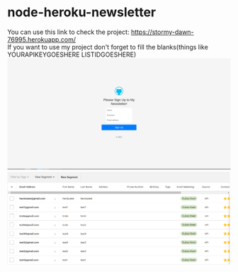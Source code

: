 # node-heroku-newsletter<br>
You can use this link to check the project: https://stormy-dawn-76995.herokuapp.com/ <br>
If you want to use my project don't forget to fill the blanks(things like YOURAPIKEYGOESHERE LISTIDGOESHERE) <br>
![screenshot1](https://github.com/alperkaya0/node-heroku-newsletter/blob/main/2022-02-10_06-51_1.png) <br>
![mailchimp_screenshot](https://github.com/alperkaya0/node-heroku-newsletter/blob/main/2022-02-10_06-51.png)
